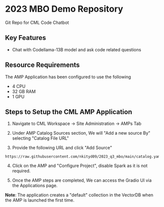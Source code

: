 # 2023 MBO Demo Repository
Git Repo for CML Code Chatbot

## Key Features

- Chat with Codellama-13B model and ask code related questions


## Resource Requirements

The AMP Application has been configured to use the following 
- 4 CPU
- 32 GB RAM
- 1 GPU

## Steps to Setup the CML AMP Application

1. Navigate to CML Workspace -> Site Administration -> AMPs Tab

2. Under AMP Catalog Sources section, We will "Add a new source By" selecting "Catalog File URL" 

3. Provide the following URL and click "Add Source"

```
https://raw.githubusercontent.com/nkityd09/2023_q3_mbo/main/catalog.yaml
```

4. Click on the AMP and "Configure Project", disable Spark as it is not required.

5. Once the AMP steps are completed, We can access the Gradio UI via the Applications page.

**Note**: The application creates a "default" collection in the VectorDB when the AMP is launched the first time.

